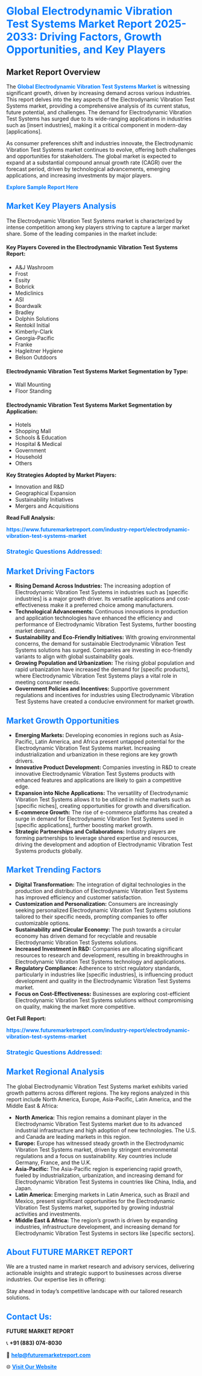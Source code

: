 <h1 style="color: #007BFF;">Global Electrodynamic Vibration Test Systems Market Report 2025-2033: Driving Factors, Growth Opportunities, and Key Players</h1>

<section id="overview">
<h2>Market Report Overview</h2>
<p>The <a href="https://www.futuremarketreport.com/industry-report/electrodynamic-vibration-test-systems-market" style="color: #007BFF; text-decoration: none;"><strong>Global Electrodynamic Vibration Test Systems Market</strong></a> is witnessing significant growth, driven by increasing demand across various industries. This report delves into the key aspects of the Electrodynamic Vibration Test Systems market, providing a comprehensive analysis of its current status, future potential, and challenges. The demand for Electrodynamic Vibration Test Systems has surged due to its wide-ranging applications in industries such as [insert industries], making it a critical component in modern-day [applications].</p>
<p>As consumer preferences shift and industries innovate, the Electrodynamic Vibration Test Systems market continues to evolve, offering both challenges and opportunities for stakeholders. The global market is expected to expand at a substantial compound annual growth rate (CAGR) over the forecast period, driven by technological advancements, emerging applications, and increasing investments by major players.</p>
</section>

<section id="overview">
<p><a href="https://www.futuremarketreport.com/request-sample/reportId=36665" style="color: #007BFF; text-decoration: none;"><strong>Explore Sample Report Here</strong></a></p>
</section>

<section id="key-players">
<h2 style="color: #007BFF;">Market Key Players Analysis</h2>
<p>The Electrodynamic Vibration Test Systems market is characterized by intense competition among key players striving to capture a larger market share. Some of the leading companies in the market include:</p>
<h4>Key Players Covered in the Electrodynamic Vibration Test Systems Report:</h4>
<ul><li>A&amp;J Washroom</li><li>Frost</li><li>Essity</li><li>Bobrick</li><li>Mediclinics</li><li>ASI</li><li>Boardwalk</li><li>Bradley</li><li>Dolphin Solutions</li><li>Rentokil Initial</li><li>Kimberly-Clark</li><li>Georgia-Pacific</li><li>Franke</li><li>Hagleitner Hygiene</li><li>Belson Outdoors</li></ul>
<h4>Electrodynamic Vibration Test Systems Market Segmentation by Type:</h4>
<ul><li>Wall Mounting</li><li>Floor Standing</li></ul>

<h4>Electrodynamic Vibration Test Systems Market Segmentation by Application:</h4>
<ul><li>Hotels</li><li>Shopping Mall</li><li>Schools &amp; Education</li><li>Hospital &amp; Medical</li><li>Government</li><li>Household</li><li>Others</li></ul>
<p><strong>Key Strategies Adopted by Market Players:</strong></p>
<ul>
<li>Innovation and R&D</li>
<li>Geographical Expansion</li>
<li>Sustainability Initiatives</li>
<li>Mergers and Acquisitions</li>
</ul>
</section>

<section>
<p><strong>Read Full Analysis: </strong></p><a href="https://www.futuremarketreport.com/industry-report/electrodynamic-vibration-test-systems-market" style="color: #007BFF; text-decoration: none;"><strong>https://www.futuremarketreport.com/industry-report/electrodynamic-vibration-test-systems-market</strong></a>
<h3 style="color: #007BFF;">Strategic Questions Addressed:</h3>
</section>

<section id="driving-factors">
<h2 style="color: #007BFF;">Market Driving Factors</h2>
<ul>
<li><strong>Rising Demand Across Industries:</strong> The increasing adoption of Electrodynamic Vibration Test Systems in industries such as [specific industries] is a major growth driver. Its versatile applications and cost-effectiveness make it a preferred choice among manufacturers.</li>
<li><strong>Technological Advancements:</strong> Continuous innovations in production and application technologies have enhanced the efficiency and performance of Electrodynamic Vibration Test Systems, further boosting market demand.</li>
<li><strong>Sustainability and Eco-Friendly Initiatives:</strong> With growing environmental concerns, the demand for sustainable Electrodynamic Vibration Test Systems solutions has surged. Companies are investing in eco-friendly variants to align with global sustainability goals.</li>
<li><strong>Growing Population and Urbanization:</strong> The rising global population and rapid urbanization have increased the demand for [specific products], where Electrodynamic Vibration Test Systems plays a vital role in meeting consumer needs.</li>
<li><strong>Government Policies and Incentives:</strong> Supportive government regulations and incentives for industries using Electrodynamic Vibration Test Systems have created a conducive environment for market growth.</li>
</ul>
</section>

<section id="growth-opportunities">
<h2 style="color: #007BFF;">Market Growth Opportunities</h2>
<ul>
<li><strong>Emerging Markets:</strong> Developing economies in regions such as Asia-Pacific, Latin America, and Africa present untapped potential for the Electrodynamic Vibration Test Systems market. Increasing industrialization and urbanization in these regions are key growth drivers.</li>
<li><strong>Innovative Product Development:</strong> Companies investing in R&D to create innovative Electrodynamic Vibration Test Systems products with enhanced features and applications are likely to gain a competitive edge.</li>
<li><strong>Expansion into Niche Applications:</strong> The versatility of Electrodynamic Vibration Test Systems allows it to be utilized in niche markets such as [specific niches], creating opportunities for growth and diversification.</li>
<li><strong>E-commerce Growth:</strong> The rise of e-commerce platforms has created a surge in demand for Electrodynamic Vibration Test Systems used in [specific applications], further boosting market growth.</li>
<li><strong>Strategic Partnerships and Collaborations:</strong> Industry players are forming partnerships to leverage shared expertise and resources, driving the development and adoption of Electrodynamic Vibration Test Systems products globally.</li>
</ul>
</section>

<section id="trending-factors">
<h2 style="color: #007BFF;">Market Trending Factors</h2>
<ul>
<li><strong>Digital Transformation:</strong> The integration of digital technologies in the production and distribution of Electrodynamic Vibration Test Systems has improved efficiency and customer satisfaction.</li>
<li><strong>Customization and Personalization:</strong> Consumers are increasingly seeking personalized Electrodynamic Vibration Test Systems solutions tailored to their specific needs, prompting companies to offer customizable options.</li>
<li><strong>Sustainability and Circular Economy:</strong> The push towards a circular economy has driven demand for recyclable and reusable Electrodynamic Vibration Test Systems solutions.</li>
<li><strong>Increased Investment in R&D:</strong> Companies are allocating significant resources to research and development, resulting in breakthroughs in Electrodynamic Vibration Test Systems technology and applications.</li>
<li><strong>Regulatory Compliance:</strong> Adherence to strict regulatory standards, particularly in industries like [specific industries], is influencing product development and quality in the Electrodynamic Vibration Test Systems market.</li>
<li><strong>Focus on Cost-Effectiveness:</strong> Businesses are exploring cost-efficient Electrodynamic Vibration Test Systems solutions without compromising on quality, making the market more competitive.</li>
</ul>
</section>

<section>
<p><strong>Get Full Report: </strong></p><a href="https://www.futuremarketreport.com/industry-report/electrodynamic-vibration-test-systems-market" style="color: #007BFF; text-decoration: none;"><strong>https://www.futuremarketreport.com/industry-report/electrodynamic-vibration-test-systems-market</strong></a>
<h3 style="color: #007BFF;">Strategic Questions Addressed:</h3>
</section>


<section id="regional-analysis">
<h2 style="color: #007BFF;">Market Regional Analysis</h2>
<p>The global Electrodynamic Vibration Test Systems market exhibits varied growth patterns across different regions. The key regions analyzed in this report include North America, Europe, Asia-Pacific, Latin America, and the Middle East & Africa:</p>
<ul>
<li><strong>North America:</strong> This region remains a dominant player in the Electrodynamic Vibration Test Systems market due to its advanced industrial infrastructure and high adoption of new technologies. The U.S. and Canada are leading markets in this region.</li>
<li><strong>Europe:</strong> Europe has witnessed steady growth in the Electrodynamic Vibration Test Systems market, driven by stringent environmental regulations and a focus on sustainability. Key countries include Germany, France, and the U.K.</li>
<li><strong>Asia-Pacific:</strong> The Asia-Pacific region is experiencing rapid growth, fueled by industrialization, urbanization, and increasing demand for Electrodynamic Vibration Test Systems in countries like China, India, and Japan.</li>
<li><strong>Latin America:</strong> Emerging markets in Latin America, such as Brazil and Mexico, present significant opportunities for the Electrodynamic Vibration Test Systems market, supported by growing industrial activities and investments.</li>
<li><strong>Middle East & Africa:</strong> The region’s growth is driven by expanding industries, infrastructure development, and increasing demand for Electrodynamic Vibration Test Systems in sectors like [specific sectors].</li>
</ul>
</section>

<footer>
<h2 style="color: #007BFF;">About FUTURE MARKET REPORT</h2>
<p>We are a trusted name in market research and advisory services, delivering actionable insights and strategic support to businesses across diverse industries. Our expertise lies in offering:</p>

<p>Stay ahead in today’s competitive landscape with our tailored research solutions.</p>

<h2 style="color: #007BFF;">Contact Us:</h2>
<p><strong>FUTURE MARKET REPORT</strong></p>
<p>📞 <strong>+91 (883) 074-8030</strong></p>
<p>📧 <strong><a href="mailto:help@futuremarketreport.com" style="color: #007BFF;">help@futuremarketreport.com</a></strong></p>
<p>🌐 <strong><a href="https://www.futuremarketreport.com/" style="color: #007BFF;">Visit Our Website</a></strong></p>
</footer>